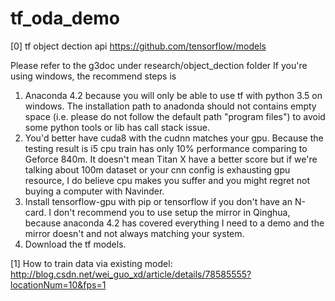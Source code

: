 # tf_oda_demo
[0] tf object dection api
https://github.com/tensorflow/models

Please refer to the g3doc under research/object_dection folder
If you're using windows, the recommend steps is
1. Anaconda 4.2 because you will only be able to use tf with python 3.5 on windows. The installation path to anadonda should not contains empty space (i.e. please do not follow the default path "program files") to avoid some python tools or lib has call stack issue.
2. You'd better have cuda8 with the cudnn matches your gpu. Because the testing result is i5 cpu train has only 10% performance comparing to Geforce 840m. It doesn't mean Titan X have a better score but if we're talking about 100m dataset or your cnn config is exhausting gpu resource, I do believe cpu makes you suffer and you might regret not buying a computer with Navinder.
3. Install tensorflow-gpu with pip or tensorflow if you don't have an N-card. I don't recommend you to use setup the mirror in Qinghua, because anaconda 4.2 has covered everything I need to a demo and the mirror doesn't and not always matching your system.
4. Download the tf models.

[1] How to train data via existing model: 
http://blog.csdn.net/wei_guo_xd/article/details/78585555?locationNum=10&fps=1
